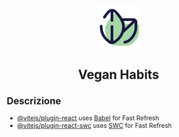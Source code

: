 <div align="center">
  <img src="https://github.com/Pgalli992/s21_react/blob/main/src/assets/icons/logo.png" align="justify"/>
</div>
<h1 align="center">
  Vegan Habits
</h1>

## Descrizione

- [@vitejs/plugin-react](https://github.com/vitejs/vite-plugin-react/blob/main/packages/plugin-react/README.md) uses [Babel](https://babeljs.io/) for Fast Refresh
- [@vitejs/plugin-react-swc](https://github.com/vitejs/vite-plugin-react-swc) uses [SWC](https://swc.rs/) for Fast Refresh
